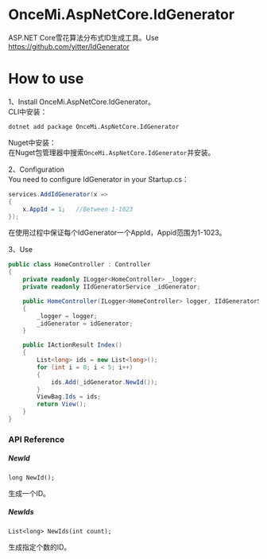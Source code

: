 # OnceMi.AspNetCore.IdGenerator
ASP.NET Core雪花算法分布式ID生成工具。Use https://github.com/yitter/IdGenerator

# How to use
1、Install OnceMi.AspNetCore.IdGenerator。  
CLI中安装：  
```shell
dotnet add package OnceMi.AspNetCore.IdGenerator
```
Nuget中安装：  
在Nuget包管理器中搜索`OnceMi.AspNetCore.IdGenerator`并安装。  

2、Configuration  
You need to configure IdGenerator in your Startup.cs：

```csharp
services.AddIdGenerator(x =>
{
    x.AppId = 1;   //Between 1-1023
});
```

在使用过程中保证每个IdGenerator一个AppId，Appid范围为1-1023。  

3、Use  
```csharp
public class HomeController : Controller
{
    private readonly ILogger<HomeController> _logger;
    private readonly IIdGeneratorService _idGenerator;

    public HomeController(ILogger<HomeController> logger, IIdGeneratorService idGenerator)
    {
        _logger = logger;
        _idGenerator = idGenerator;
    }

    public IActionResult Index()
    {
        List<long> ids = new List<long>();
        for (int i = 0; i < 5; i++)
        {
            ids.Add(_idGenerator.NewId());
        }
        ViewBag.Ids = ids;
        return View();
    }
}
```

### API Reference

##### NewId  
`long NewId();`

生成一个ID。  

##### NewIds  
`List<long> NewIds(int count);`

生成指定个数的ID。  
